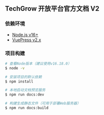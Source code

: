 ## TechGrow 开放平台官方文档 V2

### 依赖环境

- [Node.js v16+](https://nodejs.org/en/)
- [VuePress v2.x](https://v2.vuepress.vuejs.org/zh/)

### 项目构建

``` sh
# 查看Node版本（建议使用v16.18.0）
$ node -v

# 安装项目的默认依赖
$ npm install

# 本地启动文档预览服务
$ npm run docs:dev

# 构建生成静态文件（可用于部署Web服务器）
$ npm run docs:build
```

